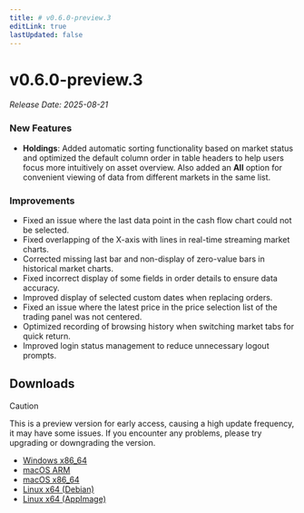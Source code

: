 ```yaml
---
title: # v0.6.0-preview.3
editLink: true
lastUpdated: false
---
```


# v0.6.0-preview.3 <Badge type="warning" text="preview" />

_Release Date: 2025-08-21_

### New Features

- **Holdings**: Added automatic sorting functionality based on market status and optimized the default column order in table headers to help users focus more intuitively on asset overview. Also added an **All** option for convenient viewing of data from different markets in the same list.

### Improvements

- Fixed an issue where the last data point in the cash flow chart could not be selected.
- Fixed overlapping of the X-axis with lines in real-time streaming market charts.
- Corrected missing last bar and non-display of zero-value bars in historical market charts.
- Fixed incorrect display of some fields in order details to ensure data accuracy.
- Improved display of selected custom dates when replacing orders.
- Fixed an issue where the latest price in the price selection list of the trading panel was not centered.
- Optimized recording of browsing history when switching market tabs for quick return.
- Improved login status management to reduce unnecessary logout prompts.

## Downloads

> [!CAUTION]
> This is a preview version for early access, causing a high update frequency, it may have some issues. If you encounter any problems, please try upgrading or downgrading the version.

- [Windows x86_64](https://assets.lbkrs.com/github/release/longbridge-desktop/preview/longbridge-v0.6.0-preview.3-windows-x86_64.exe)
- [macOS ARM](https://assets.lbkrs.com/github/release/longbridge-desktop/preview/longbridge-v0.6.0-preview.3-macos-aarch64.dmg)
- [macOS x86_64](https://assets.lbkrs.com/github/release/longbridge-desktop/preview/longbridge-v0.6.0-preview.3-macos-x86_64.dmg)
- [Linux x64 (Debian)](https://assets.lbkrs.com/github/release/longbridge-desktop/preview/longbridge-v0.6.0-preview.3-linux-x86_64.deb)
- [Linux x64 (AppImage)](https://assets.lbkrs.com/github/release/longbridge-desktop/preview/longbridge-v0.6.0-preview.3-linux-x86_64.AppImage)
